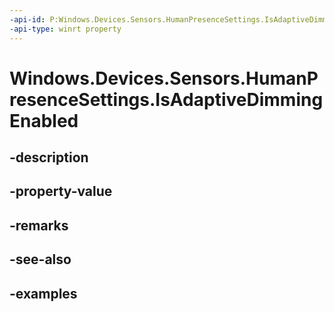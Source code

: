 ```yaml
---
-api-id: P:Windows.Devices.Sensors.HumanPresenceSettings.IsAdaptiveDimmingEnabled
-api-type: winrt property
---
```


# Windows.Devices.Sensors.HumanPresenceSettings.IsAdaptiveDimmingEnabled

<!--
public bool IsAdaptiveDimmingEnabled { get; set; }
-->


## -description

## -property-value

## -remarks

## -see-also

## -examples


